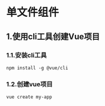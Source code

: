 # 单文件组件

## 1.使用cli工具创建Vue项目

### 1.1.安装cli工具
```
npm install -g @vue/cli
```

### 1.2.创建vue项目
```
vue create my-app
```